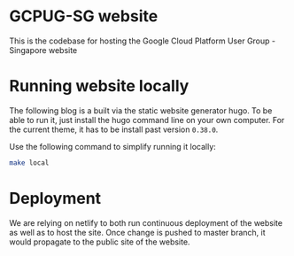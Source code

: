 # GCPUG-SG website

This is the codebase for hosting the Google Cloud Platform User Group - Singapore website

# Running website locally

The following blog is a built via the static website generator hugo. To be able to run it, just install the hugo command line on your own computer. For the current theme, it has to be install past version `0.38.0`.

Use the following command to simplify running it locally:

```bash
make local
```

# Deployment

We are relying on netlify to both run continuous deployment of the website as well as to host the site. Once change is pushed to master branch, it would propagate to the public site of the website.
